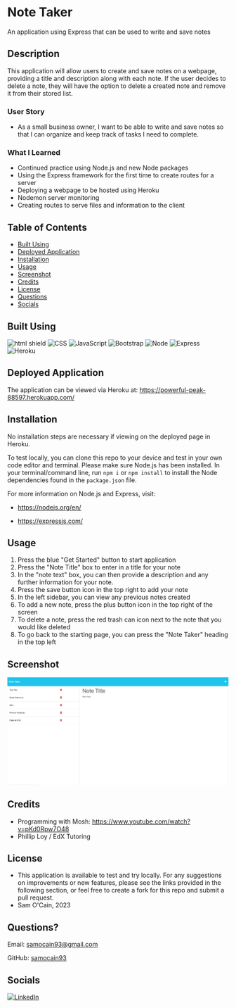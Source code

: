 # Note Taker
An application using Express that can be used to write and save notes

## Description

This application will allow users to create and save notes on a webpage, providing a title and description along with each note. If the user decides to delete a note, they will have the option to delete a created note and remove it from their stored list.

### User Story

- As a small business owner, I want to be able to write and save notes so that I can organize and keep track of tasks I need to complete.

### What I Learned
- Continued practice using Node.js and new Node packages
- Using the Express framework for the first time to create routes for a server
- Deploying a webpage to be hosted using Heroku
- Nodemon server monitoring
- Creating routes to serve files and information to the client


## Table of Contents

- [Built Using](#built-using)
- [Deployed Application](#deployed-application)
- [Installation](#installation)
- [Usage](#usage)
- [Screenshot](#screenshot)
- [Credits](#credits)
- [License](#license)
- [Questions](#questions)
- [Socials](#socials)


## Built Using
![html shield](https://img.shields.io/badge/HTML5-E34F26?style=for-the-badge&logo=html5&logoColor=white) ![CSS](https://img.shields.io/badge/CSS3-1572B6?style=for-the-badge&logo=css3&logoColor=white) ![JavaScript](https://img.shields.io/badge/JavaScript-323330?style=for-the-badge&logo=javascript&logoColor=F7DF1E) ![Bootstrap](https://img.shields.io/badge/Bootstrap-563D7C?style=for-the-badge&logo=bootstrap&logoColor=white) ![Node](https://img.shields.io/badge/Node.js-339933?style=for-the-badge&logo=nodedotjs&logoColor=white
) ![Express](https://img.shields.io/badge/Express.js-000000?style=for-the-badge&logo=express&logoColor=white
) ![Heroku](https://img.shields.io/badge/Heroku-430098?style=for-the-badge&logo=heroku&logoColor=white
)

## Deployed Application

The application can be viewed via Heroku at: https://powerful-peak-88597.herokuapp.com/


## Installation

No installation steps are necessary if viewing on the deployed page in Heroku.

To test locally, you can clone this repo to your device and test in your own code editor and terminal. 
Please make sure Node.js has been installed. In your terminal/command line, run `npm i` or `npm install` to install the Node dependencies found in the `package.json` file.

For more information on Node.js and Express, visit:  

- https://nodejs.org/en/  

- https://expressjs.com/

   


## Usage  

1. Press the blue "Get Started" button to start application
2. Press the "Note Title" box to enter in a title for your note
3. In the "note text" box, you can then provide a description and any further information for your note. 
4. Press the save button icon in the top right to add your note
5. In the left sidebar, you can view any previous notes created
6. To add a new note, press the plus button icon in the top right of the screen
7. To delete a note, press the red trash can icon next to the note that you would like deleted
8. To go back to the starting page, you can press the "Note Taker" heading in the top left 


## Screenshot

![note taker screenshot](./public/assets/images/note_taker_screenshot.png)

## Credits

- Programming with Mosh: https://www.youtube.com/watch?v=pKd0Rpw7O48
- Phillip Loy / EdX Tutoring 

## License

- This application is available to test and try locally. For any suggestions on improvements or new features, please see the links provided in the following section, or feel free to create a fork for this repo and submit a pull request.
- Sam O'Cain, 2023


## Questions?

Email: [samocain93@gmail.com](mailto:samocain93@gmail.com)  

GitHub: [samocain93](https://github.com/samocain93)  

## Socials

[![LinkedIn](https://img.shields.io/badge/LinkedIn-samocain-blue)](https://www.linkedin.com/in/samocain/)

